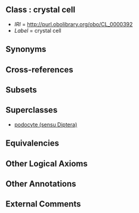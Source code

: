 
## Class : crystal cell

 * *IRI* = http://purl.obolibrary.org/obo/CL_0000392
 * *Label* = crystal cell

## Synonyms


## Cross-references


## Subsets


## Superclasses

 * [podocyte (sensu Diptera)](../../CL/91/CL_0000391.md)

## Equivalencies


## Other Logical Axioms


## Other Annotations


## External Comments

